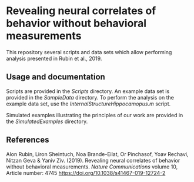 # Revealing neural correlates of behavior without behavioral measurements
This repository several scripts and data sets which allow performing analysis presented in Rubin et al., 2019. 


## Usage and documentation
Scripts are provided in the *Scripts* directory.
An example data set is provided in the *SampleData* directory.
To perform the analysis on the example data set, use the *InternalStructureHippocamopus.m* script.  

Simulated examples illustrating the principles of our work are provided in the *SimulatedExamples* directory.

## References
Alon Rubin, Liron Sheintuch, Noa Brande-Eilat, Or Pinchasof, Yoav Rechavi, Nitzan Geva & Yaniv Ziv. (2019). Revealing neural correlates of behavior without behavioral measurements. *Nature Communications* volume 10, Article number: 4745 https://doi.org/10.1038/s41467-019-12724-2